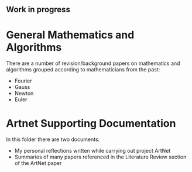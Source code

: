 ## Work in progress
# General Mathematics and Algorithms
There are a number of revision/background papers on mathematics and algorithms grouped according to mathematicians from the past:
* Fourier
* Gauss
* Newton 
* Euler 

# Artnet Supporting Documentation
In this folder there are two documents:
* My personal reflections written while carrying out project ArtNet
* Summaries of many papers referenced in the Literature Review section of the ArtNet paper






 





